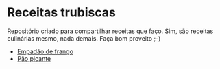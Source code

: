 # Receitas trubiscas

Repositório criado para compartilhar receitas que faço.
Sim, são receitas culinárias mesmo, nada demais.
Faça bom proveito ;-)

* [Empadão de frango](./empadao_frango.md)
* [Pão picante](./pao_picante.md)